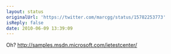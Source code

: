 ```yaml
---
layout: status
originalUrl: 'https://twitter.com/marcgg/status/15782253773'
isReply: false
date: 2010-06-09 13:39:09
---
```


Oh? http://samples.msdn.microsoft.com/ietestcenter/
